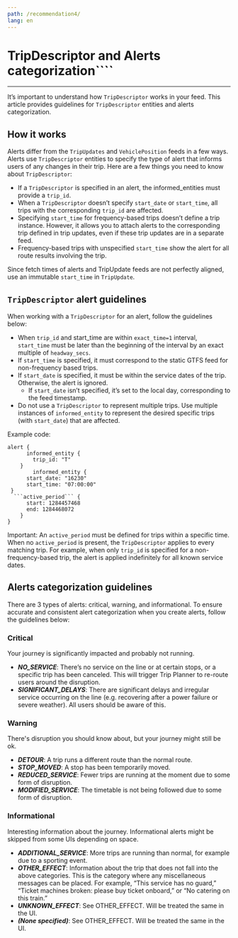 ```yaml
---
path: /recommendation4/
lang: en
---
```

# TripDescriptor and Alerts categorization````
<hr>

It’s important to understand how ```TripDescriptor``` works in your feed. This article provides guidelines for ```TripDescriptor``` entities and alerts categorization.


## How it works

Alerts differ from the ```TripUpdates``` and ```VehiclePosition``` feeds in a few ways. Alerts use ```TripDescriptor``` entities to specify the type of alert that informs users of any changes in their trip.
 Here are a few things you need to know about ```TripDescriptor```:

* If a ```TripDescriptor``` is specified in an alert, the informed_entities must provide a ```trip_id```. 
* When a ```TripDescriptor``` doesn’t specify ```start_date``` or ```start_time```, all trips with the corresponding ```trip_id``` are affected. 
* Specifying ```start_time``` for frequency-based trips doesn’t define a trip instance. However, it allows you to attach alerts to the corresponding trip defined in trip updates, even if these trip updates are in a separate feed. 
* Frequency-based trips with unspecified ```start_time``` show the alert for all route results involving the trip.

Since fetch times of alerts and TripUpdate feeds are not perfectly aligned, use an immutable ```start_time``` in ```TripUpdate```. 

## ```TripDescriptor``` alert guidelines

When working with a ```TripDescriptor``` for an alert, follow the guidelines below:

* When ```trip_id``` and start_time are within ```exact_time=1``` interval, ```start_time``` must be later than the beginning of the interval by an exact multiple of ```headway_secs```. 
* If ```start_time``` is specified, it must correspond to the static GTFS feed for non-frequency based trips.
* If ```start_date``` is specified, it must be within the service dates of the trip. Otherwise, the alert is ignored.
    * If ```start_date``` isn’t specified, it’s set to the local day, corresponding to the feed timestamp.
* Do not use a ```TripDescriptor``` to represent multiple trips. Use multiple instances of ```informed_entity``` to represent the desired specific trips (with ```start_date```) that are affected.

Example code:

```
alert {
      informed_entity {
        trip_id: "T"
    }    
        informed_entity {
      start_date: "16230"
      start_time: "07:00:00"
 }
  ```active_period``` {
      start: 1284457468
      end: 1284468072
    }
} 
```

Important: An ```active_period``` must be defined for trips within a specific time. When no ```active_period``` is present, the ```TripDescriptor``` applies to every matching trip. For example, when only ```trip_id``` 
is specified for a non-frequency-based trip, the alert is applied indefinitely for all known service dates.


## Alerts categorization guidelines

There are 3 types of alerts: critical, warning, and informational. To ensure accurate and consistent alert categorization when you create alerts, follow the guidelines below:

### Critical

Your journey is significantly impacted and probably not running.

* ***NO_SERVICE***: There’s no service on the line or at certain stops, or a specific trip has been canceled. This will trigger Trip Planner to re-route users around the disruption.
* ***SIGNIFICANT_DELAYS***: There are significant delays and irregular service occurring on the line (e.g. recovering after a power failure or severe weather). All users should be aware of this.


### Warning


There's disruption you should know about, but your journey might still be ok.

* ***DETOUR***: A trip runs a different route than the normal route.
* ***STOP_MOVED***: A stop has been temporarily moved.
* ***REDUCED_SERVICE***: Fewer trips are running at the moment due to some form of disruption.
* ***MODIFIED_SERVICE***: The timetable is not being followed due to some form of disruption.

### Informational

Interesting information about the journey. Informational alerts might be skipped from some UIs depending on space.

* ***ADDITIONAL_SERVICE***: More trips are running than normal, for example due to a sporting event.
* ***OTHER_EFFECT***: Information about the trip that does not fall into the above categories. This is the category where any miscellaneous messages can be placed. For example, “This service has no guard,” “Ticket machines broken: 
please buy ticket onboard,” or “No catering on this train.”
* ***UNKNOWN_EFFECT***: See OTHER_EFFECT. Will be treated the same in the UI.
* ***(None specified)***: See OTHER_EFFECT. Will be treated the same in the UI.